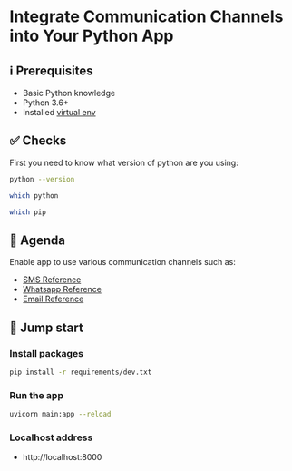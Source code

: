 # Integrate Communication Channels into Your Python App

## ℹ️ Prerequisites
- Basic Python knowledge 
- Python 3.6+ <br>
- Installed [virtual env](https://pypi.org/project/virtualenv/)

## ✅ Checks
First you need to know what version of python are you using:

```bash     
python --version
```
```bash
which python  
```
```bash
which pip
```

## 📡  Agenda
Enable app to use various communication channels such as:
- [SMS Reference](https://www.infobip.com/docs/api#channels/sms)
- [Whatsapp Reference](https://www.infobip.com/docs/api#channels/whatsapp)
- [Email Reference](https://www.infobip.com/docs/api#channels/email)

## 🚀 Jump start
### Install packages
```bash
pip install -r requirements/dev.txt
```
### Run the app
```bash
uvicorn main:app --reload
```
### Localhost address
- http://localhost:8000
